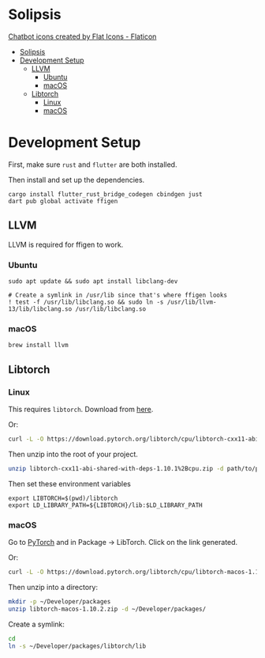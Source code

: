 # Solipsis

<a href="https://www.flaticon.com/free-icons/chatbot" title="chatbot icons">Chatbot icons created by Flat Icons - Flaticon</a>

- [Solipsis](#solipsis)
- [Development Setup](#development-setup)
  - [LLVM](#llvm)
    - [Ubuntu](#ubuntu)
    - [macOS](#macos)
  - [Libtorch](#libtorch)
    - [Linux](#linux)
    - [macOS](#macos-1)

# Development Setup

First, make sure `rust` and `flutter` are both installed.

Then install and set up the dependencies.

```shell
cargo install flutter_rust_bridge_codegen cbindgen just
dart pub global activate ffigen
```

## LLVM

LLVM is required for ffigen to work.

### Ubuntu

```shell
sudo apt update && sudo apt install libclang-dev

# Create a symlink in /usr/lib since that's where ffigen looks
! test -f /usr/lib/libclang.so && sudo ln -s /usr/lib/llvm-13/lib/libclang.so /usr/lib/libclang.so
```

### macOS

```shell
brew install llvm
```

## Libtorch

### Linux

This requires `libtorch`. Download from [here](https://download.pytorch.org/libtorch/cpu/libtorch-cxx11-abi-shared-with-deps-1.10.1%2Bcpu.zip).

Or:

```bash
curl -L -O https://download.pytorch.org/libtorch/cpu/libtorch-cxx11-abi-shared-with-deps-1.10.1%2Bcpu.zip
```

Then unzip into the root of your project.

```bash
unzip libtorch-cxx11-abi-shared-with-deps-1.10.1%2Bcpu.zip -d path/to/project/root
```

Then set these environment variables

```shell
export LIBTORCH=$(pwd)/libtorch
export LD_LIBRARY_PATH=${LIBTORCH}/lib:$LD_LIBRARY_PATH
```

### macOS

Go to [PyTorch](https://pytorch.org/get-started/locally/) and in Package -> LibTorch. Click on the link generated.

Or:

```bash
curl -L -O https://download.pytorch.org/libtorch/cpu/libtorch-macos-1.10.2.zip
```

Then unzip into a directory:

```bash
mkdir -p ~/Developer/packages
unzip libtorch-macos-1.10.2.zip -d ~/Developer/packages/
```

Create a symlink:

```bash
cd
ln -s ~/Developer/packages/libtorch/lib
```